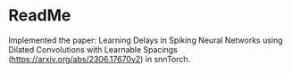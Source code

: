 # ReadMe

Implemented the paper:
Learning Delays in Spiking Neural Networks using Dilated Convolutions with Learnable Spacings (https://arxiv.org/abs/2306.17670v2) in snnTorch.
